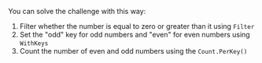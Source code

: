 You can solve the challenge with this way:
1. Filter whether the number is equal to zero or greater than it using `Filter`
2. Set the "odd" key for odd numbers and "even" for even numbers using `WithKeys`
3. Count the number of even and odd numbers using the `Count.PerKey()`